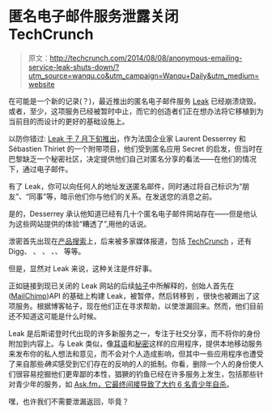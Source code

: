 # 匿名电子邮件服务泄露关闭 TechCrunch

> 原文：<http://techcrunch.com/2014/08/08/anonymous-emailing-service-leak-shuts-down/?utm_source=wanqu.co&utm_campaign=Wanqu+Daily&utm_medium=website>

在可能是一个新的记录(？)，最近推出的匿名电子邮件服务 [Leak](http://justleak.it/) 已经崩溃烧毁。或者，至少，这项服务已经被暂时中止，而它的创造者们正在想办法将它移植到为当前目的而设计的更好的基础设施上。

以防你错过: [Leak 于 7 月下旬推出](https://beta.techcrunch.com/2014/08/04/leak-lets-you-send-anonymous-emails/)，作为法国企业家 Laurent Desserrey 和 Sébastien Thiriet 的一个附带项目，他们受到匿名应用 Secret 的启发，但当时在巴黎缺乏一个秘密社区，决定提供他们自己对匿名分享的看法——在他们的情况下，通过电子邮件。

有了 Leak，你可以向任何人的地址发送匿名邮件，同时通过将自己标识为“朋友”、“同事”等，暗示他们你与他们的关系。在发送您的消息之前。

是的，Desserrey 承认他知道已经有几十个匿名电子邮件网站存在——但是他认为这些网站提供的体验“糟透了”,用他的话说。

泄密首先出现在[产品搜索](http://www.producthunt.com)上，后来被多家媒体报道，包括 [TechCrunch](https://beta.techcrunch.com/2014/08/04/leak-lets-you-send-anonymous-emails/) ，还有 Digg、  、  、  、、  等等。

但是，显然对 Leak 来说，这种关注是件好事。

正如链接到现已关闭的 Leak 网站的后续[帖子](https://medium.com/inside-leak/why-we-are-forced-to-suspend-leak-for-a-while-eda05e1b414f)中所解释的，创始人首先在([MailChimp](http://www.crunchbase.com/organization/mailchimp))API 的基础上构建 Leak，被暂停，然后转移到  ，很快也被踢出了这项服务。根据博客帖子，现在他们正在寻求帮助，以使泄漏回来。然而，他们目前还不知道这可能是什么时候。

Leak 是后斯诺登时代出现的许多新服务之一，专注于社交分享，而不将你的身份附加到内容上。与 Leak 类似，像[耳语](http://www.crunchbase.com/organization/whisper)和[秘密](http://www.crunchbase.com/organization/secret)这样的应用程序，提供本地移动服务来发布你的私人想法和意见，而不会对个人造成影响，但其中一些应用程序也遭受了来自那些*确实*感受到它们存在的反响的人的抵制。你看，删除一个人的身份使人们很容易挖掘他们更卑鄙的本性，猖獗的钓鱼已经在许多服务上发生，包括那些针对青少年的服务，如 [Ask.fm，它最终间接导致了大约 6 名青少年自杀](https://beta.techcrunch.com/2013/08/12/in-wake-of-teen-suicides-ask-fm-faces-a-myspace-problem/)。

嘿，也许我们不需要泄漏返回，毕竟？